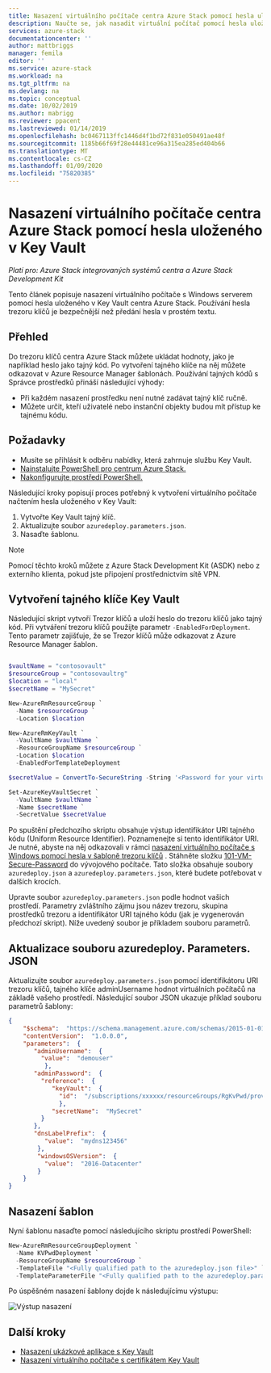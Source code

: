 ```yaml
---
title: Nasazení virtuálního počítače centra Azure Stack pomocí hesla uloženého v Key Vault | Microsoft Docs
description: Naučte se, jak nasadit virtuální počítač pomocí hesla uloženého v trezoru klíčů centra Azure Stack.
services: azure-stack
documentationcenter: ''
author: mattbriggs
manager: femila
editor: ''
ms.service: azure-stack
ms.workload: na
ms.tgt_pltfrm: na
ms.devlang: na
ms.topic: conceptual
ms.date: 10/02/2019
ms.author: mabrigg
ms.reviewer: ppacent
ms.lastreviewed: 01/14/2019
ms.openlocfilehash: bc0467113ffc1446d4f1bd72f831e050491ae48f
ms.sourcegitcommit: 1185b66f69f28e44481ce96a315ea285ed404b66
ms.translationtype: MT
ms.contentlocale: cs-CZ
ms.lasthandoff: 01/09/2020
ms.locfileid: "75820385"
---
```

# <a name="deploy-an-azure-stack-hub-vm-using-a-password-stored-in-key-vault"></a>Nasazení virtuálního počítače centra Azure Stack pomocí hesla uloženého v Key Vault

*Platí pro: Azure Stack integrovaných systémů centra a Azure Stack Development Kit*

Tento článek popisuje nasazení virtuálního počítače s Windows serverem pomocí hesla uloženého v Key Vault centra Azure Stack. Používání hesla trezoru klíčů je bezpečnější než předání hesla v prostém textu.

## <a name="overview"></a>Přehled

Do trezoru klíčů centra Azure Stack můžete ukládat hodnoty, jako je například heslo jako tajný kód. Po vytvoření tajného klíče na něj můžete odkazovat v Azure Resource Manager šablonách. Používání tajných kódů s Správce prostředků přináší následující výhody:

* Při každém nasazení prostředku není nutné zadávat tajný klíč ručně.
* Můžete určit, kteří uživatelé nebo instanční objekty budou mít přístup ke tajnému kódu.

## <a name="prerequisites"></a>Požadavky

* Musíte se přihlásit k odběru nabídky, která zahrnuje službu Key Vault.
* [Nainstalujte PowerShell pro centrum Azure Stack.](../operator/azure-stack-powershell-install.md)
* [Nakonfigurujte prostředí PowerShell.](azure-stack-powershell-configure-user.md)

Následující kroky popisují proces potřebný k vytvoření virtuálního počítače načtením hesla uloženého v Key Vault:

1. Vytvořte Key Vault tajný klíč.
2. Aktualizujte soubor `azuredeploy.parameters.json`.
3. Nasaďte šablonu.

> [!NOTE]  
> Pomocí těchto kroků můžete z Azure Stack Development Kit (ASDK) nebo z externího klienta, pokud jste připojení prostřednictvím sítě VPN.

## <a name="create-a-key-vault-secret"></a>Vytvoření tajného klíče Key Vault

Následující skript vytvoří Trezor klíčů a uloží heslo do trezoru klíčů jako tajný kód. Při vytváření trezoru klíčů použijte parametr `-EnabledForDeployment`. Tento parametr zajišťuje, že se Trezor klíčů může odkazovat z Azure Resource Manager šablon.

```powershell

$vaultName = "contosovault"
$resourceGroup = "contosovaultrg"
$location = "local"
$secretName = "MySecret"

New-AzureRmResourceGroup `
  -Name $resourceGroup `
  -Location $location

New-AzureRmKeyVault `
  -VaultName $vaultName `
  -ResourceGroupName $resourceGroup `
  -Location $location
  -EnabledForTemplateDeployment

$secretValue = ConvertTo-SecureString -String '<Password for your virtual machine>' -AsPlainText -Force

Set-AzureKeyVaultSecret `
  -VaultName $vaultName `
  -Name $secretName `
  -SecretValue $secretValue

```

Po spuštění předchozího skriptu obsahuje výstup identifikátor URI tajného kódu (Uniform Resource Identifier). Poznamenejte si tento identifikátor URI. Je nutné, abyste na něj odkazovali v rámci [nasazení virtuálního počítače s Windows pomocí hesla v šabloně trezoru klíčů](https://github.com/Azure/AzureStack-QuickStart-Templates/tree/master/101-vm-windows-create-passwordfromkv) . Stáhněte složku [101-VM-Secure-Password](https://github.com/Azure/AzureStack-QuickStart-Templates/tree/master/101-vm-windows-create-passwordfromkv) do vývojového počítače. Tato složka obsahuje soubory `azuredeploy.json` a `azuredeploy.parameters.json`, které budete potřebovat v dalších krocích.

Upravte soubor `azuredeploy.parameters.json` podle hodnot vašich prostředí. Parametry zvláštního zájmu jsou název trezoru, skupina prostředků trezoru a identifikátor URI tajného kódu (jak je vygenerován předchozí skript). Níže uvedený soubor je příkladem souboru parametrů.

## <a name="update-the-azuredeployparametersjson-file"></a>Aktualizace souboru azuredeploy. Parameters. JSON

Aktualizujte soubor `azuredeploy.parameters.json` pomocí identifikátoru URI trezoru klíčů, tajného klíče adminUsername hodnot virtuálních počítačů na základě vašeho prostředí. Následující soubor JSON ukazuje příklad souboru parametrů šablony:

```json
{
    "$schema":  "https://schema.management.azure.com/schemas/2015-01-01/deploymentParameters.json#",
    "contentVersion":  "1.0.0.0",
    "parameters":  {
       "adminUsername":  {
         "value":  "demouser"
          },
       "adminPassword":  {
         "reference":  {
            "keyVault":  {
              "id":  "/subscriptions/xxxxxx/resourceGroups/RgKvPwd/providers/Microsoft.KeyVault/vaults/KvPwd"
              },
            "secretName":  "MySecret"
         }
       },
       "dnsLabelPrefix":  {
          "value":  "mydns123456"
        },
        "windowsOSVersion":  {
          "value":  "2016-Datacenter"
        }
    }
}

```

## <a name="template-deployment"></a>Nasazení šablon

Nyní šablonu nasaďte pomocí následujícího skriptu prostředí PowerShell:

```powershell  
New-AzureRmResourceGroupDeployment `
  -Name KVPwdDeployment `
  -ResourceGroupName $resourceGroup `
  -TemplateFile "<Fully qualified path to the azuredeploy.json file>" `
  -TemplateParameterFile "<Fully qualified path to the azuredeploy.parameters.json file>"
```

Po úspěšném nasazení šablony dojde k následujícímu výstupu:

![Výstup nasazení](media/azure-stack-key-vault-deploy-vm-with-secret/deployment-output.png)

## <a name="next-steps"></a>Další kroky

* [Nasazení ukázkové aplikace s Key Vault](azure-stack-key-vault-sample-app.md)
* [Nasazení virtuálního počítače s certifikátem Key Vault](azure-stack-key-vault-push-secret-into-vm.md)
